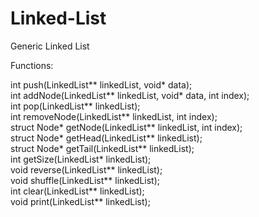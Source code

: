 # Linked-List
Generic Linked List  

Functions:  

int     push(LinkedList** linkedList, void* data);  
int     addNode(LinkedList** linkedList, void* data, int index);  
int     pop(LinkedList** linkedList);  
int     removeNode(LinkedList** linkedList, int index);  
struct  Node* getNode(LinkedList** linkedList, int index);  
struct  Node* getHead(LinkedList** linkedList);  
struct  Node* getTail(LinkedList** linkedList);  
int     getSize(LinkedList* linkedList);  
void    reverse(LinkedList** linkedList);  
void    shuffle(LinkedList** linkedList);  
int     clear(LinkedList** linkedList);  
void    print(LinkedList** linkedList);  
